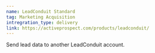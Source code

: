 ```yaml
---
name: LeadConduit Standard
tag: Marketing Acquisition
intregration_type: delivery
link: https://activeprospect.com/products/leadconduit/
---
```

Send lead data to another LeadConduit account.
